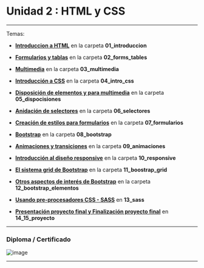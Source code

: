 # Unidad 2 : HTML y CSS

---

Temas:

- [**Introduccion a HTML**](https://github.com/eugenia1984/open_bootcamp/tree/main/02_html_css/01_introduccion) en la carpeta **01_introduccion**

- [**Formularios y tablas**](https://github.com/eugenia1984/open_bootcamp/tree/main/02_html_css/02_forms_tables) en la carpeta **02_forms_tables**

- [**Multimedia**](https://github.com/eugenia1984/open_bootcamp/tree/main/02_html_css/03_multimedia) en la carpeta **03_multimedia**

- [**Introducción a CSS**](https://github.com/eugenia1984/open_bootcamp/tree/main/02_html_css/04_intro_css) en la carpeta **04_intro_css**

- [**Disposición de elementos y para multimedia**](https://github.com/eugenia1984/open_bootcamp/tree/main/02_html_css/05_disposiciones) en la carpeta **05_dispocisiones**

- [**Anidación de selectores**](https://github.com/eugenia1984/open_bootcamp/tree/main/02_html_css/06_selectores) en la carpeta **06_selectores**

- [**Creación de estilos para formularios**](https://github.com/eugenia1984/open_bootcamp/tree/main/02_html_css/07_formularios) en la carpeta **07_formularios**

- [**Bootstrap**](https://github.com/eugenia1984/open_bootcamp/tree/main/02_html_css/08_bootstrap) en la carpeta **08_bootstrap**

- [**Animaciones y transiciones**](https://github.com/eugenia1984/open_bootcamp/tree/main/02_html_css/09_animaciones) en la carpeta **09_animaciones**

- [**Introducción al diseño responsive**](https://github.com/eugenia1984/open_bootcamp/tree/main/02_html_css/10_responsive) en la carpeta **10_responsive**

- [**El sistema grid de Bootstrap**](https://github.com/eugenia1984/open_bootcamp/tree/main/02_html_css/11_bootstrap_grid) en la carpeta **11_boostrap_grid**

- [**Otros aspectos de interés de Bootstrap**](https://github.com/eugenia1984/open_bootcamp/tree/main/02_html_css/12_bootstrap_elementos) en la carpeta **12_bootstrap_elementos**

- [**Usando pre-procesadores CSS - SASS**](https://github.com/eugenia1984/open_bootcamp/tree/main/02_html_css/13_sass) en **13_sass**

- [**Presentación proyecto final y Finalización proyecto final**](https://github.com/eugenia1984/open_bootcamp/tree/main/02_html_css/14_15_proyecto) en **14_15_proyecto**
 



---

### Diploma / Certificado

![image](https://user-images.githubusercontent.com/72580574/206220973-2b89679c-ffb6-44bd-94cd-cc49b8943bf2.png)

---
